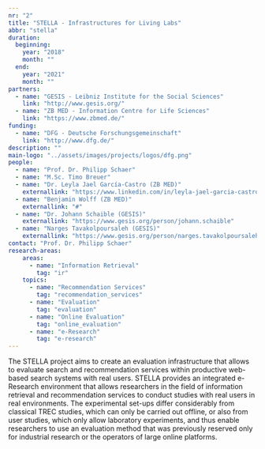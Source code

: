```yaml
---
nr: "2"
title: "STELLA - Infrastructures for Living Labs"
abbr: "stella"
duration:
  beginning: 
    year: "2018"
    month: ""
  end: 
    year: "2021"
    month: ""
partners:
  - name: "GESIS - Leibniz Institute for the Social Sciences"
    link: "http://www.gesis.org/"
  - name: "ZB MED - Information Centre for Life Sciences"
    link: "https://www.zbmed.de/"
funding:
  - name: "DFG - Deutsche Forschungsgemeinschaft"
    link: "http://www.dfg.de/"
description: ""
main-logo: "../assets/images/projects/logos/dfg.png"
people:
  - name: "Prof. Dr. Philipp Schaer"
  - name: "M.Sc. Timo Breuer"
  - name: "Dr. Leyla Jael García-Castro (ZB MED)"
    externallink: "https://www.linkedin.com/in/leyla-jael-garcia-castro-85384a17/"
  - name: "Benjamin Wolff (ZB MED)"
    externallink: "#"
  - name: "Dr. Johann Schaible (GESIS)"
    externallink: "https://www.gesis.org/person/johann.schaible"
  - name: "Narges Tavakolpoursaleh (GESIS)"
    externallink: "https://www.gesis.org/person/narges.tavakolpoursaleh"
contact: "Prof. Dr. Philipp Schaer"
research-areas:
    areas:
      - name: "Information Retrieval"
        tag: "ir"
    topics:
      - name: "Recommendation Services"
        tag: "recommendation_services"
      - name: "Evaluation"
        tag: "evaluation"
      - name: "Online Evaluation"
        tag: "online_evaluation"
      - name: "e-Research"
        tag: "e-research"
---
```

The STELLA project aims to create an evaluation infrastructure that allows to evaluate search and recommendation services within productive web-based search systems with real users. STELLA provides an integrated e-Research environment that allows researchers in the field of information retrieval and recommendation services to conduct studies with real users in real environments. The experimental set-ups differ considerably from classical TREC studies, which can only be carried out offline, or also from user studies, which only allow laboratory experiments, and thus enable researchers to use an evaluation method that was previously reserved only for industrial research or the operators of large online platforms.